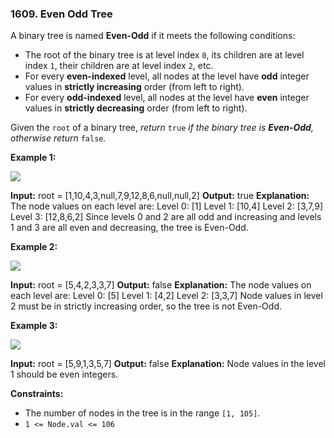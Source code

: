 ### 1609\. Even Odd Tree

A binary tree is named **Even-Odd** if it meets the following conditions:

*   The root of the binary tree is at level index `0`, its children are at level index `1`, their children are at level index `2`, etc.
*   For every **even-indexed** level, all nodes at the level have **odd** integer values in **strictly increasing** order (from left to right).
*   For every **odd-indexed** level, all nodes at the level have **even** integer values in **strictly decreasing** order (from left to right).

Given the `root` of a binary tree, _return_ `true` _if the binary tree is **Even-Odd**, otherwise return_ `false`_._

**Example 1:**

![](https://assets.leetcode.com/uploads/2020/09/15/sample_1_1966.png)

**Input:** root = \[1,10,4,3,null,7,9,12,8,6,null,null,2\]
**Output:** true
**Explanation:** The node values on each level are:
Level 0: \[1\]
Level 1: \[10,4\]
Level 2: \[3,7,9\]
Level 3: \[12,8,6,2\]
Since levels 0 and 2 are all odd and increasing and levels 1 and 3 are all even and decreasing, the tree is Even-Odd.

**Example 2:**

![](https://assets.leetcode.com/uploads/2020/09/15/sample_2_1966.png)

**Input:** root = \[5,4,2,3,3,7\]
**Output:** false
**Explanation:** The node values on each level are:
Level 0: \[5\]
Level 1: \[4,2\]
Level 2: \[3,3,7\]
Node values in level 2 must be in strictly increasing order, so the tree is not Even-Odd.

**Example 3:**

![](https://assets.leetcode.com/uploads/2020/09/22/sample_1_333_1966.png)

**Input:** root = \[5,9,1,3,5,7\]
**Output:** false
**Explanation:** Node values in the level 1 should be even integers.

**Constraints:**

*   The number of nodes in the tree is in the range `[1, 105]`.
*   `1 <= Node.val <= 106`
